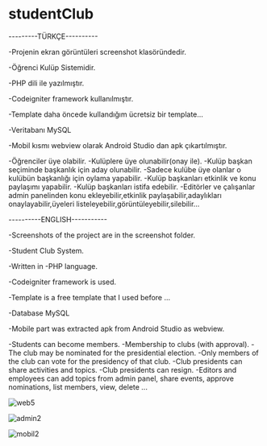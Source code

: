 # studentClub

---------TÜRKÇE----------

-Projenin ekran görüntüleri screenshot klasöründedir.

-Öğrenci Kulüp Sistemidir.

-PHP dili ile yazılmıştır.

-Codeigniter framework kullanılmıştır.

-Template daha öncede kullandığım ücretsiz bir template...

-Veritabanı MySQL

-Mobil kısmı webview olarak Android Studio dan apk çıkartılmıştır.

-Öğrenciler üye olabilir.
-Kulüplere üye olunabilir(onay ile).
-Kulüp başkan seçiminde başkanlık için aday olunabilir.
-Sadece kulübe üye olanlar o kulübün başkanlığı için oylama yapabilir.
-Kulüp başkanları etkinlik ve konu paylaşımı yapabilir.
-Kulüp başkanları istifa edebilir.
-Editörler ve çalışanlar admin panelinden konu ekleyebilir,etkinlik paylaşabilir,adaylıkları onaylayabilir,üyeleri listeleyebilir,görüntüleyebilir,silebilir...

----------ENGLISH-----------

-Screenshots of the project are in the screenshot folder.

-Student Club System.

-Written in -PHP language.

-Codeigniter framework is used.

-Template is a free template that I used before ...

-Database MySQL

-Mobile part was extracted apk from Android Studio as webview.

-Students can become members.
-Membership to clubs (with approval).
-The club may be nominated for the presidential election.
-Only members of the club can vote for the presidency of that club.
-Club presidents can share activities and topics.
-Club presidents can resign.
-Editors and employees can add topics from admin panel, share events, approve nominations, list members, view, delete ...


![web5](https://user-images.githubusercontent.com/51531588/59163213-9b1dd900-8b06-11e9-978b-86b64e241dd8.png)

![admin2](https://user-images.githubusercontent.com/51531588/59163221-bbe62e80-8b06-11e9-978f-6a27aabc5cbf.png)

![mobil2](https://user-images.githubusercontent.com/51531588/59163227-d7e9d000-8b06-11e9-907c-12856aa487cf.png)






